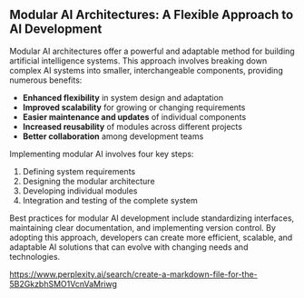 ## Modular AI Architectures: A Flexible Approach to AI Development

Modular AI architectures offer a powerful and adaptable method for building artificial intelligence systems. This approach involves breaking down complex AI systems into smaller, interchangeable components, providing numerous benefits:

- **Enhanced flexibility** in system design and adaptation
- **Improved scalability** for growing or changing requirements
- **Easier maintenance and updates** of individual components
- **Increased reusability** of modules across different projects
- **Better collaboration** among development teams

Implementing modular AI involves four key steps:

1. Defining system requirements
2. Designing the modular architecture
3. Developing individual modules
4. Integration and testing of the complete system

Best practices for modular AI development include standardizing interfaces, maintaining clear documentation, and implementing version control. By adopting this approach, developers can create more efficient, scalable, and adaptable AI solutions that can evolve with changing needs and technologies.

https://www.perplexity.ai/search/create-a-markdown-file-for-the-5B2GkzbhSMO1VcnVaMriwg
